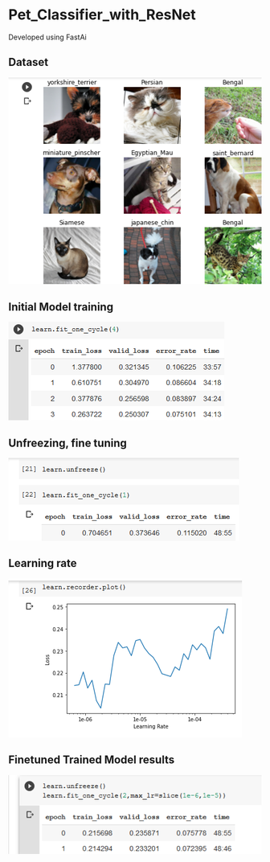 # Pet_Classifier_with_ResNet
Developed using FastAi

## Dataset

![](screenshot_dl/dataset_img.png)


## Initial Model training

![](screenshot_dl/fit_one_cycle1.png)

## Unfreezing, fine tuning

![](screenshot_dl/unfreeze_fit_one_cycle2.png)

## Learning rate

![](screenshot_dl/learning_rate.png)

## Finetuned Trained Model results

![](screenshot_dl/finetune_fit_one_cycle3.png)


